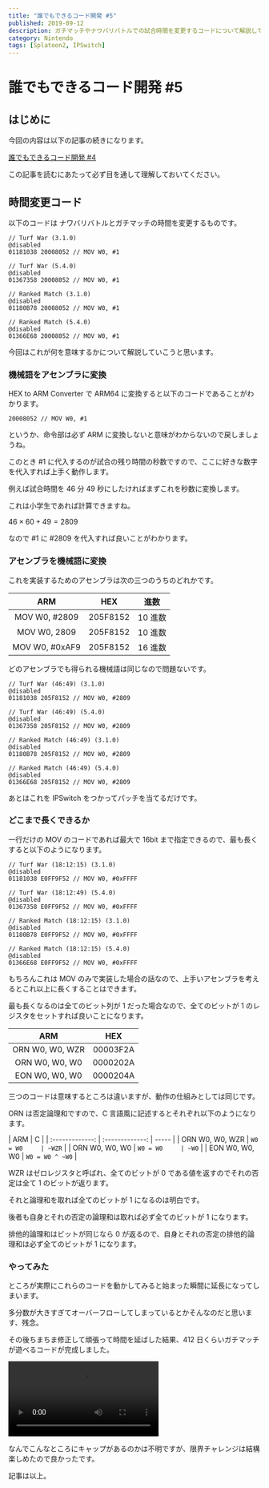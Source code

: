```yaml
---
title: "誰でもできるコード開発 #5"
published: 2019-09-12
description: ガチマッチやナワバリバトルでの試合時間を変更するコードについて解説しています
category: Nintendo
tags: [Splatoon2, IPSwitch]
---
```


# 誰でもできるコード開発 #5

## はじめに

今回の内容は以下の記事の続きになります。

[誰でもできるコード開発 #4](https://tkgstrator.work/posts/2019/07/07/ipswitch04.html)

この記事を読むにあたって必ず目を通して理解しておいてください。

## 時間変更コード

以下のコードは ナワバリバトルとガチマッチの時間を変更するものです。

```
// Turf War (3.1.0)
@disabled
01181038 20008052 // MOV W0, #1

// Turf War (5.4.0)
@disabled
01367358 20008052 // MOV W0, #1
```

```
// Ranked Match (3.1.0)
@disabled
01180B78 20008052 // MOV W0, #1

// Ranked Match (5.4.0)
@disabled
01366E68 20008052 // MOV W0, #1
```

今回はこれが何を意味するかについて解説していこうと思います。

### 機械語をアセンブラに変換

HEX to ARM Converter で ARM64 に変換すると以下のコードであることがわかります。

```
20008052 // MOV W0, #1
```

というか、命令部は必ず ARM に変換しないと意味がわからないので戻しましょうね。

このとき #1 に代入するのが試合の残り時間の秒数ですので、ここに好きな数字を代入すれば上手く動作します。

例えば試合時間を 46 分 49 秒にしたければまずこれを秒数に変換します。

これは小学生であれば計算できますね。

$46×60+49=2809$

なので #1 に #2809 を代入すれば良いことがわかります。

### アセンブラを機械語に変換

これを実装するためのアセンブラは次の三つのうちのどれかです。

|      ARM       |   HEX    |  進数   |
| :------------: | :------: | :-----: |
| MOV W0, #2809  | 205F8152 | 10 進数 |
|  MOV W0, 2809  | 205F8152 | 10 進数 |
| MOV W0, #0xAF9 | 205F8152 | 16 進数 |

どのアセンブラでも得られる機械語は同じなので問題ないです。

```
// Turf War (46:49) (3.1.0)
@disabled
01181038 205F8152 // MOV W0, #2809

// Turf War (46:49) (5.4.0)
@disabled
01367358 205F8152 // MOV W0, #2809
```

```
// Ranked Match (46:49) (3.1.0)
@disabled
01180B78 205F8152 // MOV W0, #2809

// Ranked Match (46:49) (5.4.0)
@disabled
01366E68 205F8152 // MOV W0, #2809
```

あとはこれを IPSwitch をつかってパッチを当てるだけです。

### どこまで長くできるか

一行だけの MOV のコードであれば最大で 16bit まで指定できるので、最も長くすると以下のようになります。

```
// Turf War (18:12:15) (3.1.0)
@disabled
01181038 E0FF9F52 // MOV W0, #0xFFFF

// Turf War (18:12:49) (5.4.0)
@disabled
01367358 E0FF9F52 // MOV W0, #0xFFFF
```

```
// Ranked Match (18:12:15) (3.1.0)
@disabled
01180B78 E0FF9F52 // MOV W0, #0xFFFF

// Ranked Match (18:12:15) (5.4.0)
@disabled
01366E68 E0FF9F52 // MOV W0, #0xFFFF
```

もちろんこれは MOV のみで実装した場合の話なので、上手いアセンブラを考えるとこれ以上に長くすることはできます。

最も長くなるのは全てのビット列が 1 だった場合なので、全てのビットが 1 のレジスタをセットすれば良いことになります。

|       ARM       |   HEX    |
| :-------------: | :------: |
| ORN W0, W0, WZR | 00003F2A |
| ORN W0, W0, W0  | 0000202A |
| EON W0, W0, W0  | 0000204A |

三つのコードは意味するところは違いますが、動作の仕組みとしては同じです。

ORN は否定論理和ですので、C 言語風に記述するとそれぞれ以下のようになります。

|       ARM       |        C        |
| :-------------: | :-------------: | ----- |
| ORN W0, W0, WZR |    `W0 = W0     | ~WZR` |
| ORN W0, W0, W0  |    `W0 = W0     | ~W0`  |
| EON W0, W0, W0  | `W0 = W0 ^ ~W0` |

WZR はゼロレジスタと呼ばれ、全てのビットが 0 である値を返すのでそれの否定は全て 1 のビットが返ります。

それと論理和を取れば全てのビットが 1 になるのは明白です。

後者も自身とそれの否定の論理和は取れば必ず全てのビットが 1 になります。

排他的論理和はビットが同じなら 0 が返るので、自身とそれの否定の排他的論理和は必ず全てのビットが 1 になります。

### やってみた

ところが実際にこれらのコードを動かしてみると始まった瞬間に延長になってしまいます。

多分数が大きすぎてオーバーフローしてしまっているとかそんなのだと思います、残念。

その後ちまちま修正して頑張って時間を延ばした結果、412 日くらいガチマッチが遊べるコードが完成しました。

<video controls src="https://video.twimg.com/ext_tw_video/1172056174264381442/pu/vid/1280x720/noIHH-chR2x02jyJ.mp4"></video>

なんでこんなところにキャップがあるのかは不明ですが、限界チャレンジは結構楽しめたので良かったです。

記事は以上。
